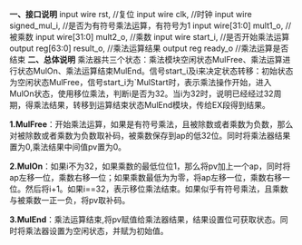 **一、接口说明**
input wire rst,							//复位
	input wire clk,							//时钟
	input wire signed_mul_i,				//是否为有符号乘法运算，有符号为1
	input wire[31:0] mult1_o,				//被乘数
	input wire[31:0] mult2_o,				//乘数
	input wire start_i,						//是否开始乘法运算
	output reg[63:0] result_o,				//乘法运算结果
	output reg ready_o						//乘法运算是否结束
**二、总体说明**
乘法器共三个状态：乘法模块空闲状态MulFree、乘法运算进行状态MulOn、乘法运算结束MulEnd。信号start_i及i来决定状态转移：初始状态为空闲状态MulFree，信号start_i为`MulStart时，表示乘法操作开始，进入MulOn状态，使用移位乘法，判断i是否为32。当i为32时，说明已经经过32周期，得乘法结果，转移到运算结束状态MulEnd模块，传给EX段得到结果。

**1.MulFree**：开始乘法运算，如果是有符号乘法，且被除数或者乘数为负数，那么对被除数或者乘数为负数取补码，被乘数保存到ap的低32位。同时将乘法器结果置为0,乘法结果中间值pv置为0。

**2.MulOn**：如果i不为32，如果乘数的最低位位1，那么将pv加上一个ap，同时将ap左移一位，乘数右移一位；如果乘数最低为为零，将ap左移一位，乘数右移一位。然后将i+1。如果i==32，表示移位乘法结束。如果似乎有符号乘法，且乘数与被乘数一正一负，将pv取补码。

**3.MulEnd**：乘法运算结束,将pv赋值给乘法器结果，结果设置位可获取状态。同时将乘法器设置为空闲状态，并赋为初始值。







  